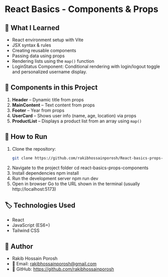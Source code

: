 # React Basics - Components & Props

## 📌 What I Learned
- React environment setup with Vite
- JSX syntax & rules
- Creating reusable components
- Passing data using props
- Rendering lists using the `map()` function
- LoginStatus Component: Conditional rendering with login/logout toggle and personalized username display.


## 🧩 Components in this Project
1. **Header** – Dynamic title from props
2. **MainContent** – Text content from props
3. **Footer** – Year from props
4. **UserCard** – Shows user info (name, age, location) via props
5. **ProductList** – Displays a product list from an array using `map()`

## 🚀 How to Run
1. Clone the repository:
   ```bash
   git clone https://github.com/rakibhossainporosh/React-basics-props-components.git
2. Navigate to the project folder
   cd react-basics-props-components
3. Install dependencies
   npm install
4. Run the development server
   npm run dev
5. Open in browser
   Go to the URL shown in the terminal (usually http://localhost:5173)

   
## 🏷 Technologies Used
- React
- JavaScript (ES6+)
- Tailwind CSS


## 👤 Author
- Rakib Hossain Porosh
- 📧 Email: rakibhossainporosh@gmail.com
- 🔗 GitHub: https://github.com/rakibhossainporosh
